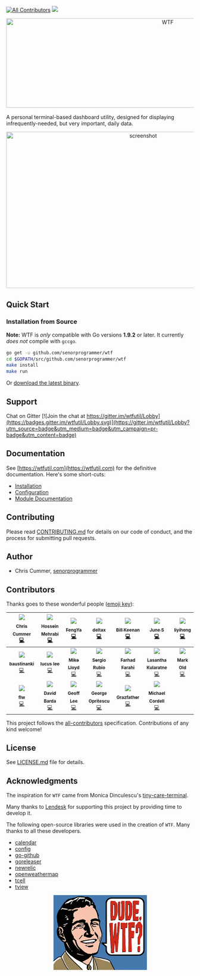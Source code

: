 
[![All Contributors](https://img.shields.io/badge/all_contributors-20-orange.svg?style=flat-square)](#contributors)
<img src="https://travis-ci.com/senorprogrammer/wtf.svg?branch=master" />

<p align="center">
  <img src="./docs/img/wtf.jpg?raw=true" title="WTF" width="852" height="240" />
</p>

A personal terminal-based dashboard utility, designed for
displaying infrequently-needed, but very important, daily data.

<p align="center">
<img src="./docs/img/screenshot.jpg" title="screenshot" width="720" height="420" />
</p>

## Quick Start

### Installation from Source

**Note:** WTF is _only_ compatible with Go versions **1.9.2** or later. It currently _does not_ compile with `gccgo`.

```bash
go get -u github.com/senorprogrammer/wtf
cd $GOPATH/src/github.com/senorprogrammer/wtf
make install
make run
```

Or [download the latest binary](https://github.com/senorprogrammer/wtf/releases).

## Support

Chat on Gitter
[![Join the chat at https://gitter.im/wtfutil/Lobby](https://badges.gitter.im/wtfutil/Lobby.svg)](https://gitter.im/wtfutil/Lobby?utm_source=badge&utm_medium=badge&utm_campaign=pr-badge&utm_content=badge)

## Documentation

See [https://wtfutil.com](https://wtfutil.com) for the definitive
documentation. Here's some short-cuts:

* [Installation](http://wtfutil.com/posts/installation/)
* [Configuration](http://wtfutil.com/posts/configuration/)
* [Module Documentation](http://wtfutil.com/posts/modules/)

## Contributing

Please read [CONTRIBUTING.md](CONTRIBUTING.md) for details on our code of conduct, and the process for submitting pull requests.

## Author

* Chris Cummer, [senorprogrammer](https://github.com/senorprogrammer)


## Contributors

Thanks goes to these wonderful people ([emoji key](https://github.com/kentcdodds/all-contributors#emoji-key)):

<!-- ALL-CONTRIBUTORS-LIST:START - Do not remove or modify this section -->
<!-- prettier-ignore -->
| [<img src="https://avatars0.githubusercontent.com/u/6413?v=4" width="64px;"/><br /><sub><b>Chris Cummer</b></sub>](https://twitter.com/senorprogrammer)<br />[💻](https://github.com/senorprogrammer/wtf/commits?author=senorprogrammer "Code") | [<img src="https://avatars1.githubusercontent.com/u/34973359?v=4" width="64px;"/><br /><sub><b>Hossein Mehrabi</b></sub>](https://github.com/jeangovil)<br />[💻](https://github.com/senorprogrammer/wtf/commits?author=jeangovil "Code") | [<img src="https://avatars0.githubusercontent.com/u/11779018?v=4" width="64px;"/><br /><sub><b>FengYa</b></sub>](https://github.com/Fengyalv)<br />[💻](https://github.com/senorprogrammer/wtf/commits?author=Fengyalv "Code") | [<img src="https://avatars2.githubusercontent.com/u/17337753?v=4" width="64px;"/><br /><sub><b>deltax</b></sub>](https://fluxionnetwork.github.io/fluxion/)<br />[💻](https://github.com/senorprogrammer/wtf/commits?author=deltaxflux "Code") | [<img src="https://avatars0.githubusercontent.com/u/1319630?v=4" width="64px;"/><br /><sub><b>Bill Keenan</b></sub>](https://github.com/BillKeenan)<br />[💻](https://github.com/senorprogrammer/wtf/commits?author=BillKeenan "Code") | [<img src="https://avatars2.githubusercontent.com/u/118081?v=4" width="64px;"/><br /><sub><b>June S</b></sub>](http://blog.sapara.com)<br />[💻](https://github.com/senorprogrammer/wtf/commits?author=interlock "Code") | [<img src="https://avatars3.githubusercontent.com/u/16461061?v=4" width="64px;"/><br /><sub><b>liyiheng</b></sub>](https://github.com/XanthusL)<br />[💻](https://github.com/senorprogrammer/wtf/commits?author=XanthusL "Code") |
| :---: | :---: | :---: | :---: | :---: | :---: | :---: |
| [<img src="https://avatars2.githubusercontent.com/u/9014288?v=4" width="64px;"/><br /><sub><b>baustinanki</b></sub>](https://github.com/baustinanki)<br />[💻](https://github.com/senorprogrammer/wtf/commits?author=baustinanki "Code") | [<img src="https://avatars0.githubusercontent.com/u/371475?v=4" width="64px;"/><br /><sub><b>lucus lee</b></sub>](https://github.com/lixin9311)<br />[💻](https://github.com/senorprogrammer/wtf/commits?author=lixin9311 "Code") | [<img src="https://avatars1.githubusercontent.com/u/7537841?v=4" width="64px;"/><br /><sub><b>Mike Lloyd</b></sub>](https://github.com/mxplusb)<br />[💻](https://github.com/senorprogrammer/wtf/commits?author=mxplusb "Code") | [<img src="https://avatars3.githubusercontent.com/u/10998?v=4" width="64px;"/><br /><sub><b>Sergio Rubio</b></sub>](http://rubiojr.rbel.co)<br />[💻](https://github.com/senorprogrammer/wtf/commits?author=rubiojr "Code") | [<img src="https://avatars3.githubusercontent.com/u/17374492?v=4" width="64px;"/><br /><sub><b>Farhad Farahi</b></sub>](https://github.com/FarhadF)<br />[💻](https://github.com/senorprogrammer/wtf/commits?author=FarhadF "Code") | [<img src="https://avatars1.githubusercontent.com/u/634604?v=4" width="64px;"/><br /><sub><b>Lasantha Kularatne</b></sub>](http://lasantha.blogspot.com/)<br />[💻](https://github.com/senorprogrammer/wtf/commits?author=lasanthak "Code") | [<img src="https://avatars1.githubusercontent.com/u/823331?v=4" width="64px;"/><br /><sub><b>Mark Old</b></sub>](https://github.com/dlom)<br />[💻](https://github.com/senorprogrammer/wtf/commits?author=dlom "Code") |
| [<img src="https://avatars0.githubusercontent.com/u/5546718?v=4" width="64px;"/><br /><sub><b>flw</b></sub>](http://flw.tools/)<br />[💻](https://github.com/senorprogrammer/wtf/commits?author=flw-cn "Code") | [<img src="https://avatars0.githubusercontent.com/u/6024927?v=4" width="64px;"/><br /><sub><b>David Barda</b></sub>](https://github.com/davebarda)<br />[💻](https://github.com/senorprogrammer/wtf/commits?author=davebarda "Code") | [<img src="https://avatars2.githubusercontent.com/u/4261980?v=4" width="64px;"/><br /><sub><b>Geoff Lee</b></sub>](https://github.com/matrinox)<br />[💻](https://github.com/senorprogrammer/wtf/commits?author=matrinox "Code") | [<img src="https://avatars3.githubusercontent.com/u/1022918?v=4" width="64px;"/><br /><sub><b>George Opritescu</b></sub>](http://international.github.io)<br />[💻](https://github.com/senorprogrammer/wtf/commits?author=International "Code") | [<img src="https://avatars3.githubusercontent.com/u/497310?v=4" width="64px;"/><br /><sub><b>Grazfather</b></sub>](https://twitter.com/Grazfather)<br />[💻](https://github.com/senorprogrammer/wtf/commits?author=Grazfather "Code") | [<img src="https://avatars2.githubusercontent.com/u/1691120?v=4" width="64px;"/><br /><sub><b>Michael Cordell</b></sub>](http://www.mikecordell.com/)<br />[💻](https://github.com/senorprogrammer/wtf/commits?author=mcordell "Code") |
<!-- ALL-CONTRIBUTORS-LIST:END -->

This project follows the [all-contributors](https://github.com/kentcdodds/all-contributors) specification. Contributions of any kind welcome!

## License

See [LICENSE.md](LICENSE.md) file for details.

## Acknowledgments

The inspiration for `WTF` came from Monica Dinculescu's
[tiny-care-terminal](https://github.com/notwaldorf/tiny-care-terminal).

Many thanks to <a href="https://lendesk.com">Lendesk</a> for supporting this project by
providing time to develop it.

The following open-source libraries were used in the creation of `WTF`.
Many thanks to all these developers.

* [calendar](https://google.golang.org/api/calendar/v3)
* [config](https://github.com/olebedev/config)
* [go-github](https://github.com/google/go-github)
* [goreleaser](https://github.com/goreleaser/goreleaser)
* [newrelic](https://github.com/yfronto/newrelic)
* [openweathermap](https://github.com/briandowns/openweathermap)
* [tcell](https://github.com/gdamore/tcell)
* [tview](https://github.com/rivo/tview)

<p align="center">
<img src="./docs/img/dude_wtf.png?raw=true" title="Dude WTF" width="251" height="201" />
</p>
